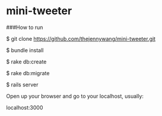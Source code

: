 # mini-tweeter

###How to run

$ git clone https://github.com/thejennywang/mini-tweeter.git

$ bundle install

$ rake db:create

$ rake db:migrate

$ rails server

Open up your browser and go to your localhost, usually:

localhost:3000